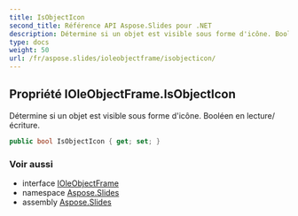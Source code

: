 ```yaml
---
title: IsObjectIcon
second_title: Référence API Aspose.Slides pour .NET
description: Détermine si un objet est visible sous forme d'icône. Booléen en lecture/écriture.
type: docs
weight: 50
url: /fr/aspose.slides/ioleobjectframe/isobjecticon/
---
```


## Propriété IOleObjectFrame.IsObjectIcon

Détermine si un objet est visible sous forme d'icône. Booléen en lecture/écriture.

```csharp
public bool IsObjectIcon { get; set; }
```

### Voir aussi

* interface [IOleObjectFrame](../../ioleobjectframe)
* namespace [Aspose.Slides](../../ioleobjectframe)
* assembly [Aspose.Slides](../../../)

<!-- NE PAS ÉDITER : généré par xmldocmd pour Aspose.Slides.dll -->